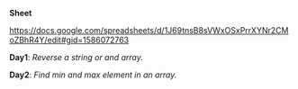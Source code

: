 **Sheet** 

https://docs.google.com/spreadsheets/d/1J69tnsB8sVWxOSxPrrXYNr2CMoZBhR4Y/edit#gid=1586072763

**Day1**:
_Reverse a string or and array._

**Day2**:
_Find min and max element in an array._
